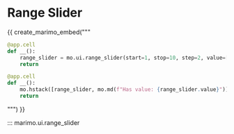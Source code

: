 # Range Slider

{{ create_marimo_embed("""

```python
@app.cell
def __():
    range_slider = mo.ui.range_slider(start=1, stop=10, step=2, value=[2, 6], full_width=True)
    return

@app.cell
def __():
    mo.hstack([range_slider, mo.md(f"Has value: {range_slider.value}")])
    return
```

""") }}

::: marimo.ui.range_slider
